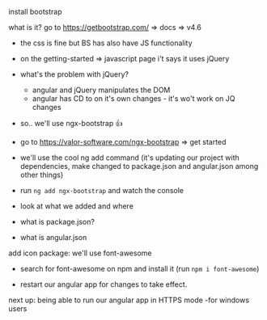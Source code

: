 install bootstrap

what is it?
go to https://getbootstrap.com/ => docs => v4.6

* the css is fine but BS has also have JS functionality
* on the getting-started => javascript page i't says it uses jQuery
* what's the problem with jQuery?
    - angular and jQuery manipulates the DOM
    - angular has CD to on it's own changes - it's wo't work on JQ changes

* so.. we'll use ngx-bootstrap 👍
* go to https://valor-software.com/ngx-bootstrap => get started
* we'll use the cool ng add command (it's updating our project with dependencies, make changed to package.json and angular.json among other things)

* run `ng add ngx-bootstrap` and watch the console 
* look at what we added and where
* what is package.json?
* what is angular.json

add icon package: we'll use font-awesome
* search for font-awesome on npm and install it (run `npm i font-awesome`)

* restart our angular app for changes to take effect.

next up: being able to run our angular app in HTTPS mode -for  windows users





